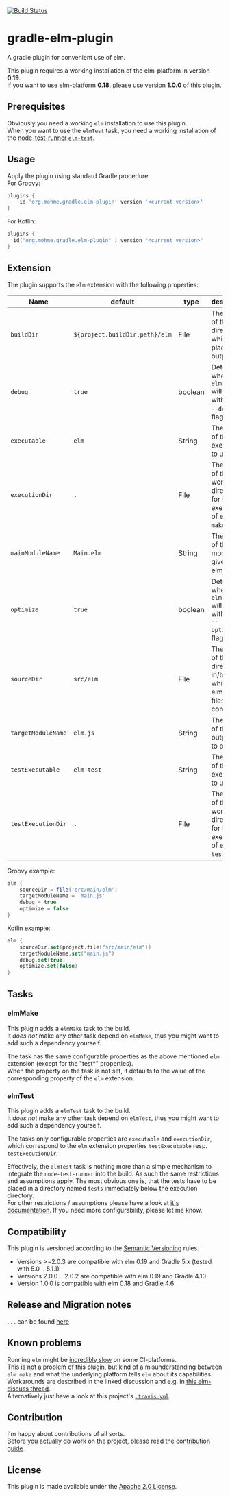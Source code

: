 [![Build Status](https://travis-ci.org/tmohme/gradle-elm-plugin.svg?branch=master)](https://travis-ci.org/tmohme/gradle-elm-plugin)

# gradle-elm-plugin
A gradle plugin for convenient use of elm.

This plugin requires a working installation of the elm-platform in version **0.19**.  
If you want to use elm-platform **0.18**, please use version **1.0.0** of this plugin.

## Prerequisites
Obviously you need a working `elm` installation to use this plugin.  
When you want to use the `elmTest` task, you need a working installation of the [node-test-runner `elm-test`](https://github.com/rtfeldman/node-test-runner).

## Usage
Apply the plugin using standard Gradle procedure.  
For Groovy:

```groovy
plugins {
    id 'org.mohme.gradle.elm-plugin' version '<current version>'
}
```

For Kotlin:
```kotlin
plugins {
  id("org.mohme.gradle.elm-plugin" ) version "<current version>"
}

```

## Extension
The plugin supports the `elm` extension with the following properties:

| Name               | default                        | type    | description |
| ------------------ | ------------------------------ | ------- | ----------- |
| `buildDir`         | `${project.buildDir.path}/elm` | File    | The name of the directory in which we place the output. |
| `debug`            | `true`                         | boolean | Determines whether `elm make` will run with the the `--debug`-flag. | 
| `executable`       | `elm`                          | String  | The name of the executable to use. |
| `executionDir`     | `.`                            | File    | The name of the working directory for the execution of `elm-make`. |
| `mainModuleName`   | `Main.elm`                     | String  | The name of the main module to give to elm-make. |
| `optimize`         | `true`                         | boolean | Determines whether `elm make` will run with the the `--optimize`-flag. | 
| `sourceDir`        | `src/elm`                      | File    | The name of the directory in/below which the elm source files are contained. |
| `targetModuleName` | `elm.js`                       | String  | The name of the output file to produce. |
| `testExecutable`   | `elm-test`                     | String  | The name of the executable to use. |
| `testExecutionDir` | `.`                            | File    | The name of the working directory for the execution of `elm-test`. |

Groovy example:
```groovy
elm {
    sourceDir = file('src/main/elm')
    targetModuleName = 'main.js'
    debug = true
    optimize = false
}
```

Kotlin example:
```kotlin
elm {
    sourceDir.set(project.file("src/main/elm"))
    targetModuleName.set("main.js")
    debug.set(true)
    optimize.set(false)
}
```

## Tasks
### elmMake
This plugin adds a `elmMake` task to the build.  
It *does not* make any other task depend on `elmMake`, thus you might want to add such a dependency yourself.

The task has the same configurable properties as the above mentioned `elm` extension (except for the "test*" properties).  
When the property on the task is not set, it defaults to the value  of the corresponding property of the `elm` 
extension.

### elmTest
This plugin adds a `elmTest` task to the build.  
It *does not* make any other task depend on `elmTest`, thus you might want to add such a dependency yourself.

The tasks only configurable properties are `executable` and `executionDir`, which correspond to the `elm` extension 
properties `testExecutable` resp. `testExecutionDir`.

Effectively, the `elmTest` task is nothing more than a simple mechanism to integrate the `node-test-runner` into the 
build. As such the same restrictions and assumptions apply. The most obvious one is, that the tests have to be placed 
in a directory named `tests` immediately below the execution directory.  
For other restrictions / assumptions please have a look at [it's documentation](https://github.com/rtfeldman/node-test-runner).
If you need more configurability, please let me know.

## Compatibility
This plugin is versioned according to the [Semantic Versioning](https://semver.org) rules.
* Versions >=2.0.3 are compatible with elm 0.19 and Gradle 5.x (tested with 5.0 .. 5.1.1)
* Versions 2.0.0 .. 2.0.2 are compatible with elm 0.19 and Gradle 4.10
* Version 1.0.0 is compatible with elm 0.18 and Gradle 4.6

## Release and Migration notes
. . . can be found [here](release-migration-notes.md)

## Known problems
Running `elm`  might be [incredibly slow](https://github.com/elm-lang/elm-compiler/issues/1473) on some CI-platforms.  
This is not a problem of this plugin, but kind of a misunderstanding between `elm make` and what the underlying platform
tells `elm` about its capabilities.  
Workarounds are described in the linked discussion and e.g. in [this elm-discuss thread](https://groups.google.com/forum/#!topic/elm-discuss/Y3bTYRPqBXE).  
Alternatively just have a look at this project's [`.travis.yml`](.travis.yml).

## Contribution
I'm happy about contributions of all sorts.  
Before you actually do work on the project, please read the [contribution guide](contributing.md).

## License
This plugin is made available under the [Apache 2.0 License](http://www.apache.org/licenses/LICENSE-2.0).

